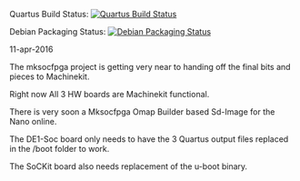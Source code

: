 Quartus Build Status: [![Quartus Build Status](https://jenkins.machinekit.io/buildStatus/icon?job=mksocfpga)](https://jenkins.machinekit.io/buildStatus/icon?job=mksocfpga)

Debian Packaging Status: [![Debian Packaging Status](https://jenkins.machinekit.io/buildStatus/icon?job=mksocfpga-packaging)](https://jenkins.machinekit.io/buildStatus/icon?job=mksocfpga-packaging)


11-apr-2016

The mksocfpga project is getting very near to handing off the final bits and pieces to Machinekit.

Right now All 3 HW boards are Machinekit functional.

There is very soon a Mksocfpga Omap Builder based Sd-Image for the Nano online.

The DE1-Soc board only needs to have the 3 Quartus output files replaced in the /boot folder to work.

The SoCKit board also needs replacement of the u-boot binary.
